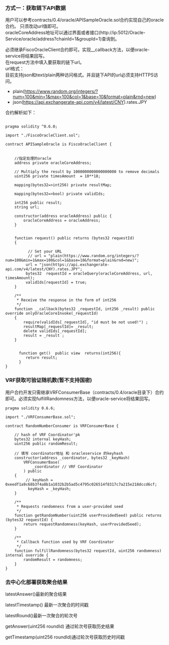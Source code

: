 


### 方式一：获取链下API数据
 用户可以参考contracts/0.4/oracle/APISampleOracle.sol合约实现自己的oracle合约。 只须改动url值即可。  
 oracleCoreAddress地址可以通过界面或者接口(http://ip:5012/Oracle-Service/oracle/address?chainId=1&groupId=1)查询到。  
   
 
  必须继承FiscoOracleClient合约即可。实现__callback方法，以便oracle-service将结果回写。  
  在request方法中填入要获取的链下url。  
  url格式：  
     目前支持json和text/plain两种访问格式。并且链下API的url必须支持HTTPS访问。
   - plain(https://www.random.org/integers/?num=100&min=1&max=100&col=1&base=10&format=plain&rnd=new)
   - json(https://api.exchangerate-api.com/v4/latest/CNY).rates.JPY
    
   合约解析如下：  
```

pragma solidity ^0.6.0;

import "./FiscoOracleClient.sol";

contract APISampleOracle is FiscoOracleClient {


    //指定处理的oracle
    address private oracleCoreAddress;

    // Multiply the result by 1000000000000000000 to remove decimals
    uint256 private timesAmount  = 10**18;

    mapping(bytes32=>int256) private resultMap;

    mapping(bytes32=>bool) private validIds;

    int256 public result;
    string url;

    constructor(address oracleAddress) public {
        oracleCoreAddress = oracleAddress;
    }


    function request() public returns (bytes32 requestId)
    {

          // Set your URL
          // url = "plain(https://www.random.org/integers/?num=100&min=1&max=100&col=1&base=10&format=plain&rnd=new)";
         url = "json(https://api.exchangerate-api.com/v4/latest/CNY).rates.JPY";
         bytes32  requestId = oracleQuery(oracleCoreAddress, url, timesAmount);
         validIds[requestId] = true;
    }

    /**
     * Receive the response in the form of int256
     */
    function __callback(bytes32 _requestId, int256 _result) public override onlyOracleCoreInvoke(_requestId)
    {
        require(validIds[_requestId], "id must be not used!") ;
        resultMap[_requestId]= _result;
        delete validIds[_requestId];
        result = _result ;
    }


      function get()  public view  returns(int256){
         return result;
      }
}
```

### VRF获取可验证随机数(暂不支持国密)
  
  用户合约开发只需继承VRFConsumerBase（contracts/0.4/oracle目录下）合约即可。必须实现fulfillRandomness方法，以便oracle-service将结果回写。

```
pragma solidity 0.6.6;

import "./VRFConsumerBase.sol";

contract RandomNumberConsumer is VRFConsumerBase {

    // hash of VRF Coordinator'pk
    bytes32 internal keyHash;
    uint256 public randomResult;

    // 填写 coordinator地址 和 oracleservice 的keyhash
    constructor(address _coordinator, bytes32 _keyHash)
        VRFConsumerBase(
            _coordinator // VRF Coordinator
        ) public
    {
         // keyHash = 0xeedf1a9c68b3f4a8b1a1032b2b5ad5c4795c026514f8317c7a215e218dccd6cf;
          keyHash = _keyHash;
    }

    /**
     * Requests randomness from a user-provided seed
     */
    function getRandomNumber(uint256 userProvidedSeed) public returns (bytes32 requestId) {
        return requestRandomness(keyHash, userProvidedSeed);
    }

    /**
     * Callback function used by VRF Coordinator
     */
    function fulfillRandomness(bytes32 requestId, uint256 randomness) internal override {
        randomResult = randomness;
    }
}
  ```
  
  
### 去中心化部署获取聚合结果



  latestAnswer()最新的聚合结果
  
  latestTimestamp() 最新一次聚合的时间戳
  
  latestRound()最新一次聚合的轮次号
  
  getAnswer(uint256 roundId) 通过轮次号获取历史结果
  
  getTimestamp(uint256 roundId)通过轮次号获取历史时间戳